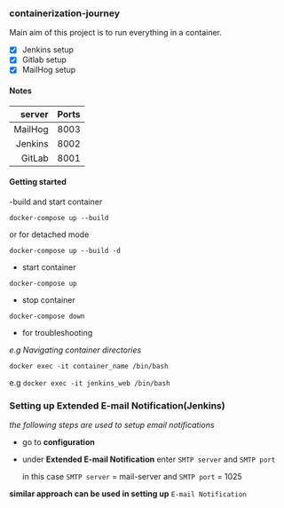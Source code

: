 ### containerization-journey

Main aim of this project is to run everything in a container.

- [x] Jenkins setup
- [x] Gitlab setup
- [x] MailHog setup

#### Notes

|server |Ports   |
|------:|-------:|
|MailHog| 8003   |
|Jenkins| 8002   |
|GitLab | 8001   |

#### Getting started

-build and start container

`docker-compose up --build`

or for detached mode

`docker-compose up --build -d`

- start container 

`docker-compose up`

- stop container

`docker-compose down`

- for troubleshooting 

*e.g Navigating container directories*

`docker exec -it container_name /bin/bash`

e.g `docker exec -it jenkins_web /bin/bash`

### Setting up Extended E-mail Notification(Jenkins)

*the following steps are used to setup email notifications*

- go to **configuration**
- under **Extended E-mail Notification**  enter ```SMTP server```  and ```SMTP port```
   
  in this case ```SMTP server``` = mail-server    and  ```SMTP port``` =  1025
  
  
**similar approach can be used in setting up** ```E-mail Notification```





